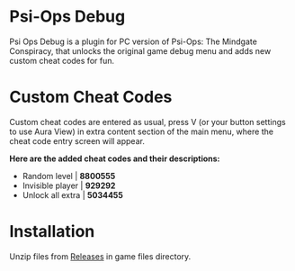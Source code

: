 # Psi-Ops Debug

Psi Ops Debug is a plugin for PC version of Psi-Ops: The Mindgate Conspiracy, that unlocks the original game debug menu and adds new custom cheat codes for fun.

# Custom Cheat Codes

Custom cheat codes are entered as usual, press V (or your button settings to use Aura View) in extra content section of the main menu, where the cheat code entry screen will appear.

**Here are the added cheat codes and their descriptions:**

- Random level | **8800555**
- Invisible player | **929292**
- Unlock all extra | **5034455**

# Installation

Unzip files from [Releases](https://github.com/beqwit/PsiOpsDebug/releases) in game files directory.
